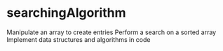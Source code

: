 # searchingAlgorithm
Manipulate an array to create entries
Perform a search on a sorted array
Implement data structures and algorithms in code
